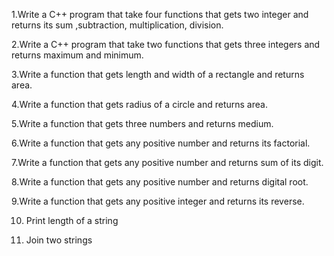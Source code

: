 1.Write a C++ program that take four functions that gets two integer and returns
its sum ,subtraction, multiplication, division.

2.Write a C++ program that take two functions that gets three integers and returns
maximum and minimum.

3.Write a function that gets length and width of a rectangle and returns area.

4.Write a function that gets radius of a circle and returns area.

5.Write a function that gets three numbers and returns medium.

6.Write a function that gets any positive number and returns its factorial.

7.Write a function that gets any positive number and returns sum of its digit.

8.Write a function that gets any positive number and returns digital root.

9.Write a function that gets any positive integer and returns its reverse.

10. Print length of a string

11. Join two strings
